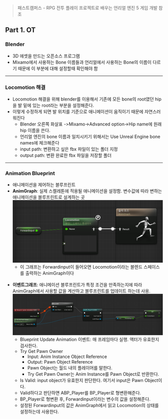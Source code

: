> 패스트캠퍼스 - RPG 전투 플레이 프로젝트로 배우는 언리얼 엔진 5 게임 개발 참조
## Part 1. OT

### Blender
- 3D 에셋을 만드는 오픈소스 프로그램
- Mixamo에서 사용하는 Bone 이름들과 언리얼에서 사용하는 Bone의 이름이 다르기 때문에 이 부분에 대해 설정할때 확인해야 함
---
### Locomotion 해결

- Locomotion 해결을 위해 blender를 이용해서 기존에 모든 bone의 root였던 hip을 발 밑에 있는 root라는 부분을 설정해준다.
- 이렇게 수정하게 되면 발 위치를 기준으로 애니메이션이 움직이기 때문에 자연스러워진다
    - Blender 오른쪽 화살표 ->Mixamo->Advanced option->Hip name에 원래 hip 이름을 쓴다.
    - 언리얼 엔진의 bone 이름과 일치시키기 위해서는 Use Unreal Engine bone names에 체크해준다
    - input path: 변환하고 싶은 fbx 파일이 있는 폴더 지정
    - output path: 변환 완료한 fbx 파일을 저장할 폴더
---
### Animation Blueprint
- 애니메이션을 제어하는 블루프린트
- **AnimGraph**: 실제 스켈레톤에 적용될 애니메이션을 설정함. 변수값에 따라 변하는 애니메이션을 블루프린트로 설계하는 곳<br/><img src="https://github.com/dtd1232/TIL/blob/main/UE5/img/AnimGraph.png?raw=true">
    - 이 그래프는 Forwardinput이 들어오면 Locomotion이라는 블렌드 스페이스를 출력하는 AnimGraph이다<br/><br/>
- **이벤트그래프**: 애니메이션 블루프린트가 특정 조건을 만족하는지에 따라 AnimGraph에서 사용할 값을 계산하고 블루프린트를 업데이트 하는데 사용.<br/><img src="https://github.com/dtd1232/TIL/blob/main/UE5/img/EventGraph.png?raw=true">
    - Blueprint Update Animation 이벤트: 매 프레임마다 실행. 액터가 유효한지 검사한다.
    - Try Get Pawn Owner
        - Input: Anim Instance Object Reference
        - Output: Pawn Object Reference
        - Pawn Object는 월드 내의 플레이어를 말한다.
        - Try Get Pawn Owner는 Anim Instance를 Pawn Object로 반환한다.
    - Is Valid: input object가 유효한지 판단한다. 여기서 input은 Pawn Object이다.
    - Valid하다고 판단하면 ABP_Player를 BP_Player로 형변환해준다.
    - BP_Player로 형변환 후, Forwardinput이라는 변수의 값을 설정해준다.
    - 설정된 Forwardinput의 값은 AnimGraph에서 읽고 Locomotion의 상태를 설정하는데 사용한다.